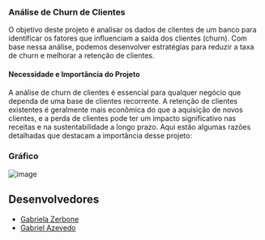 ### Análise de Churn de Clientes

O objetivo deste projeto é analisar os dados de clientes de um banco para identificar os fatores que influenciam a saída dos clientes (churn). Com base nessa análise, podemos desenvolver estratégias para reduzir a taxa de churn e melhorar a retenção de clientes.



#### Necessidade e Importância do Projeto

A análise de churn de clientes é essencial para qualquer negócio que dependa de uma base de clientes recorrente. A retenção de clientes existentes é geralmente mais econômica do que a aquisição de novos clientes, e a perda de clientes pode ter um impacto significativo nas receitas e na sustentabilidade a longo prazo. Aqui estão algumas razões detalhadas que destacam a importância desse projeto:


### Gráfico
![image](https://github.com/user-attachments/assets/c208fcc7-314d-48c7-90c7-0ed02dd8af99)



## Desenvolvedores
 - [Gabriela Zerbone](https://github.com/gzerbone)
 - [Gabriel Azevedo](https://github.com/GabrielAzevedoo)
